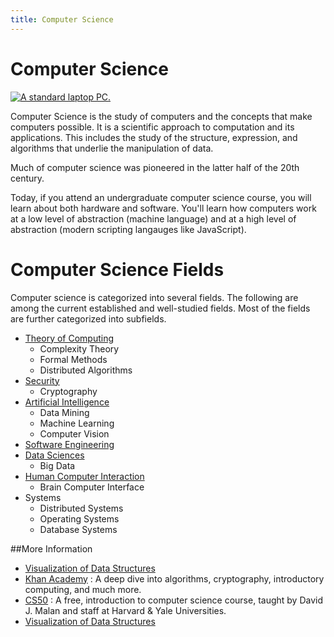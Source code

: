```yaml
---
title: Computer Science
---
```

# Computer Science
<a href="#"><img class="smaller-image" src="https://upload.wikimedia.org/wikipedia/commons/thumb/2/22/3-Tasten-Maus_Microsoft.jpg/216px-3-Tasten-Maus_Microsoft.jpg" alt="A standard laptop PC."></a>

Computer Science is the study of computers and the concepts that make computers possible. It is a scientific approach to computation and its applications. This includes the study of the structure, expression, and algorithms that underlie the manipulation of data.

Much of computer science was pioneered in the latter half of the 20th century.

Today, if you attend an undergraduate computer science course, you will learn about both hardware and software. You'll learn how computers work at a low level of abstraction (machine language) and at a high level of abstraction (modern scripting langauges like JavaScript).

# Computer Science Fields
Computer science is categorized into several fields. The following are among the current established and well-studied fields. Most of the fields are further categorized into subfields.
- <a href="https://en.wikipedia.org/wiki/Theory_of_computation">Theory of Computing</a>
  - Complexity Theory
  - Formal Methods
  - Distributed Algorithms
- <a href="https://en.wikipedia.org/wiki/Computer_security">Security</a>
  - Cryptography<br>
- <a href="https://en.wikipedia.org/wiki/Artificial_intelligence">Artificial Intelligence</a>
  - Data Mining
  - Machine Learning
  - Computer Vision
- <a href="https://en.wikipedia.org/wiki/Software_engineering">Software Engineering</a>
- <a href="https://en.wikipedia.org/wiki/Data_science">Data Sciences</a>
  - Big Data
- <a href="https://en.wikipedia.org/wiki/Human%E2%80%93computer_interaction">Human Computer Interaction</a>
  - Brain Computer Interface
- Systems
  - Distributed Systems
  - Operating Systems
  - Database Systems

##More Information
* [Visualization of Data Structures](http://www.cs.usfca.edu/~galles/JavascriptVisual/Algorithms.html)
* [Khan Academy](https://www.khanacademy.org/computing/computer-science) : A deep dive into algorithms, cryptography, introductory computing, and much more.
* [CS50](https://cs50.harvard.edu) : A free, introduction to computer science course, taught by David J. Malan and staff at Harvard & Yale Universities.
* [Visualization of Data Structures](http://www.cs.usfca.edu/~galles/JavascriptVisual/Algorithms.html)

